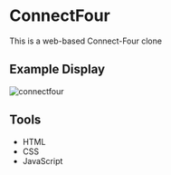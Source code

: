 ﻿# ConnectFour
This is a web-based Connect-Four clone

## Example Display
![connectfour](https://user-images.githubusercontent.com/72578289/223964401-c4bb77ec-38ff-4f91-bfa3-ffd4afb1c402.png)

## Tools
* HTML
* CSS
* JavaScript
